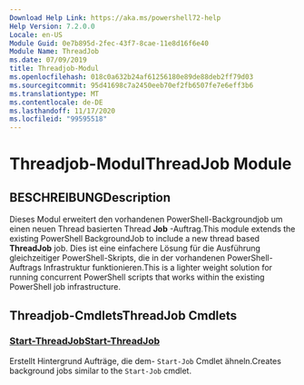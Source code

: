 ```yaml
---
Download Help Link: https://aka.ms/powershell72-help
Help Version: 7.2.0.0
Locale: en-US
Module Guid: 0e7b895d-2fec-43f7-8cae-11e8d16f6e40
Module Name: ThreadJob
ms.date: 07/09/2019
title: Threadjob-Modul
ms.openlocfilehash: 018c0a632b24af61256180e89de88deb2ff79d03
ms.sourcegitcommit: 95d41698c7a2450eeb70ef2fb6507fe7e6eff3b6
ms.translationtype: MT
ms.contentlocale: de-DE
ms.lasthandoff: 11/17/2020
ms.locfileid: "99595518"
---
```

# <span data-ttu-id="a4854-102">Threadjob-Modul</span><span class="sxs-lookup"><span data-stu-id="a4854-102">ThreadJob Module</span></span>

## <span data-ttu-id="a4854-103">BESCHREIBUNG</span><span class="sxs-lookup"><span data-stu-id="a4854-103">Description</span></span>
<span data-ttu-id="a4854-104">Dieses Modul erweitert den vorhandenen PowerShell-Backgroundjob um einen neuen Thread basierten Thread **Job** -Auftrag.</span><span class="sxs-lookup"><span data-stu-id="a4854-104">This module extends the existing PowerShell BackgroundJob to include a new thread based **ThreadJob** job.</span></span> <span data-ttu-id="a4854-105">Dies ist eine einfachere Lösung für die Ausführung gleichzeitiger PowerShell-Skripts, die in der vorhandenen PowerShell-Auftrags Infrastruktur funktionieren.</span><span class="sxs-lookup"><span data-stu-id="a4854-105">This is a lighter weight solution for running concurrent PowerShell scripts that works within the existing PowerShell job infrastructure.</span></span>

## <span data-ttu-id="a4854-106">Threadjob-Cmdlets</span><span class="sxs-lookup"><span data-stu-id="a4854-106">ThreadJob Cmdlets</span></span>

### [<span data-ttu-id="a4854-107">Start-ThreadJob</span><span class="sxs-lookup"><span data-stu-id="a4854-107">Start-ThreadJob</span></span>](Start-ThreadJob.md)
<span data-ttu-id="a4854-108">Erstellt Hintergrund Aufträge, die dem- `Start-Job` Cmdlet ähneln.</span><span class="sxs-lookup"><span data-stu-id="a4854-108">Creates background jobs similar to the `Start-Job` cmdlet.</span></span>
